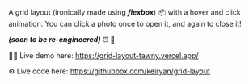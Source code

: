 A grid layout (ironically made using **_flexbox_**) 📦 with a hover and click animation. You can click a photo once to open it, and again to close it! 

__*(soon to be re-engineered)*__ ⏰ 🚧

🧑‍💻 Live demo here: https://grid-layout-tawny.vercel.app/

⚙️ Live code here: https://githubbox.com/keiryan/grid-layout
